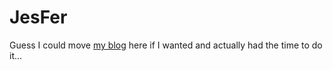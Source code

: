 # JesFer

Guess I could move [my blog](https://jesfer.se) here if I wanted and actually had the time to do it...
